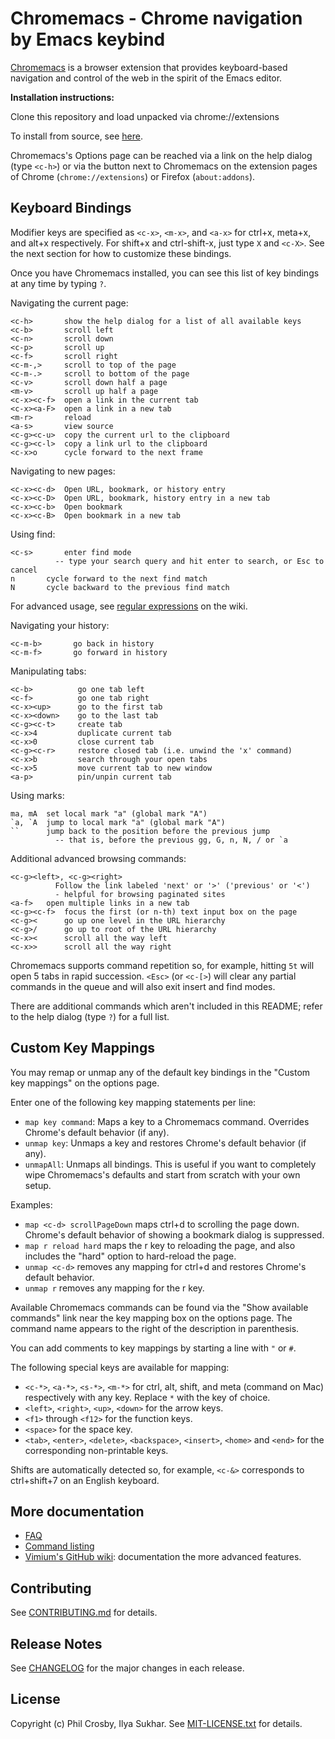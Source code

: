 Chromemacs - Chrome navigation by Emacs keybind
=============================

[Chromemacs](https://chrome.google.com/webstore/detail/chromemacs/kfdibhbheajeacnkkakomaliggbgndcf) is a browser extension that provides keyboard-based navigation and control of the web in the spirit of
the Emacs editor.

**Installation instructions:**

Clone this repository and load unpacked via chrome://extensions

To install from source, see [here](CONTRIBUTING.md#installing-from-source).

Chromemacs's Options page can be reached via a link on the help dialog (type `<c-h>`) or via the button next to Chromemacs
on the extension pages of Chrome (`chrome://extensions`) or Firefox (`about:addons`).

## Keyboard Bindings

Modifier keys are specified as `<c-x>`, `<m-x>`, and `<a-x>` for ctrl+x, meta+x, and alt+x
respectively. For shift+x and ctrl-shift-x, just type `X` and `<c-X>`. See the next section for how
to customize these bindings.

Once you have Chromemacs installed, you can see this list of key bindings at any time by typing `?`.

Navigating the current page:

    <c-h>       show the help dialog for a list of all available keys
    <c-b>       scroll left
    <c-n>       scroll down
    <c-p>       scroll up
    <c-f>       scroll right
    <c-m-,>     scroll to top of the page
    <c-m-.>     scroll to bottom of the page
    <c-v>       scroll down half a page
    <m-v>       scroll up half a page
    <c-x><c-f>  open a link in the current tab
    <c-x><a-F>  open a link in a new tab
    <m-r>       reload
    <a-s>       view source
    <c-g><c-u>  copy the current url to the clipboard
    <c-g><c-l>  copy a link url to the clipboard
    <c-x>o      cycle forward to the next frame

Navigating to new pages:

    <c-x><c-d>  Open URL, bookmark, or history entry
    <c-x><c-D>  Open URL, bookmark, history entry in a new tab
    <c-x><c-b>  Open bookmark
    <c-x><c-B>  Open bookmark in a new tab

Using find:

    <c-s>       enter find mode
              -- type your search query and hit enter to search, or Esc to cancel
    n       cycle forward to the next find match
    N       cycle backward to the previous find match

For advanced usage, see [regular expressions](https://github.com/philc/vimium/wiki/Find-Mode) on the
wiki.

Navigating your history:

    <c-m-b>       go back in history
    <c-m-f>       go forward in history

Manipulating tabs:

    <c-b>          go one tab left
    <c-f>          go one tab right
    <c-x><up>      go to the first tab
    <c-x><down>    go to the last tab
    <c-g><c-t>     create tab
    <c-x>4         duplicate current tab
    <c-x>0         close current tab
    <c-g><c-r>     restore closed tab (i.e. unwind the 'x' command)
    <c-x>b         search through your open tabs
    <c-x>5         move current tab to new window
    <a-p>          pin/unpin current tab

Using marks:

    ma, mA  set local mark "a" (global mark "A")
    `a, `A  jump to local mark "a" (global mark "A")
    ``      jump back to the position before the previous jump
              -- that is, before the previous gg, G, n, N, / or `a

Additional advanced browsing commands:

    <c-g><left>, <c-g><right>
              Follow the link labeled 'next' or '>' ('previous' or '<')
              - helpful for browsing paginated sites
    <a-f>   open multiple links in a new tab
    <c-g><c-f>  focus the first (or n-th) text input box on the page
    <c-g><      go up one level in the URL hierarchy
    <c-g>/      go up to root of the URL hierarchy
    <c-x><      scroll all the way left
    <c-x>>      scroll all the way right

Chromemacs supports command repetition so, for example, hitting `5t` will open 5 tabs in rapid succession. `<Esc>` (or
`<c-[>`) will clear any partial commands in the queue and will also exit insert and find modes.

There are additional commands which aren't included in this README; refer to the help dialog (type `?`) for a
full list.

## Custom Key Mappings

You may remap or unmap any of the default key bindings in the "Custom key mappings" on the options
page.

Enter one of the following key mapping statements per line:

- `map key command`: Maps a key to a Chromemacs command. Overrides Chrome's default behavior (if any).
- `unmap key`: Unmaps a key and restores Chrome's default behavior (if any).
- `unmapAll`: Unmaps all bindings. This is useful if you want to completely wipe Chromemacs's defaults and start
  from scratch with your own setup.

Examples:

- `map <c-d> scrollPageDown` maps ctrl+d to scrolling the page down. Chrome's default behavior of
  showing a bookmark dialog is suppressed.
- `map r reload hard` maps the r key to reloading the page, and also includes the "hard"
  option to hard-reload the page.
- `unmap <c-d>` removes any mapping for ctrl+d and restores Chrome's default behavior.
- `unmap r` removes any mapping for the r key.

Available Chromemacs commands can be found via the "Show available commands" link
near the key mapping box on the options page. The command name appears to the
right of the description in parenthesis.

You can add comments to key mappings by starting a line with `"` or `#`.

The following special keys are available for mapping:

- `<c-*>`, `<a-*>`, `<s-*>`, `<m-*>` for ctrl, alt, shift, and meta (command on Mac) respectively
  with any key. Replace `*` with the key of choice.
- `<left>`, `<right>`, `<up>`, `<down>` for the arrow keys.
- `<f1>` through `<f12>` for the function keys.
- `<space>` for the space key.
- `<tab>`, `<enter>`, `<delete>`, `<backspace>`, `<insert>`, `<home>` and `<end>` for the
  corresponding non-printable keys.

Shifts are automatically detected so, for example, `<c-&>` corresponds to ctrl+shift+7 on an English
keyboard.

## More documentation

* [FAQ](https://github.com/philc/vimium/wiki/FAQ)
* [Command listing](https://vimium.github.io/commands/)
* [Vimium's GitHub wiki](https://github.com/philc/vimium/wiki): documentation the more advanced
  features.

## Contributing

See [CONTRIBUTING.md](CONTRIBUTING.md) for details.

## Release Notes

See [CHANGELOG](CHANGELOG.md) for the major changes in each release.

## License

Copyright (c) Phil Crosby, Ilya Sukhar. See [MIT-LICENSE.txt](MIT-LICENSE.txt) for details.
